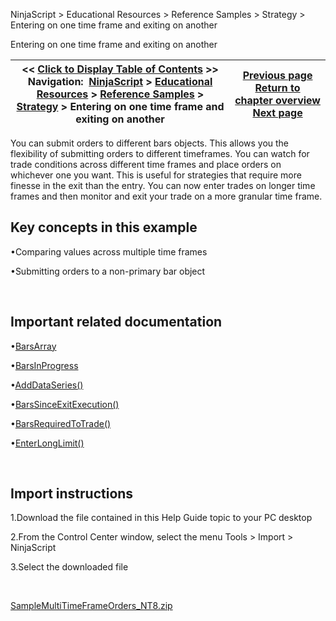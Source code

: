 ﻿


NinjaScript \> Educational Resources \> Reference Samples \> Strategy \> Entering on one time frame and exiting on another






















Entering on one time frame and exiting on another







| \<\< [Click to Display Table of Contents](entering_on_one_time_frame_and.md) \>\> **Navigation:**     [NinjaScript](ninjascript-1.md) \> [Educational Resources](educational_resources-1.md) \> [Reference Samples](reference_samples-1.md) \> [Strategy](strategy2-1.md) \> Entering on one time frame and exiting on another | [Previous page](backtesting_ninjascript_strate-1.md) [Return to chapter overview](strategy2-1.md) [Next page](getting_pnl_from_an_atm_strate-1.md) |
| --- | --- |











You can submit orders to different bars objects. This allows you the flexibility of submitting orders to different timeframes. You can watch for trade conditions across different time frames and place orders on whichever one you want. This is useful for strategies that require more finesse in the exit than the entry. You can now enter trades on longer time frames and then monitor and exit your trade on a more granular time frame.


## 


## Key concepts in this example


•Comparing values across multiple time frames

•Submitting orders to a non\-primary bar object

 


## Important related documentation


•[BarsArray](barsarray-1.md)

•[BarsInProgress](barsinprogress-1.md)

•[AddDataSeries()](adddataseries-1.md)

•[BarsSinceExitExecution()](barssinceexitexecution-1.md)

•[BarsRequiredToTrade()](barsrequiredtotrade-1.md)

•[EnterLongLimit()](enterlonglimit-1.md)

 


## Import instructions


1\.Download the file contained in this Help Guide topic to your PC desktop

2\.From the Control Center window, select the menu Tools \> Import \> NinjaScript

3\.Select the downloaded file

 


[SampleMultiTimeFrameOrders\_NT8\.zip](samples/SampleMultiTimeFrameOrders_NT8.zip)








